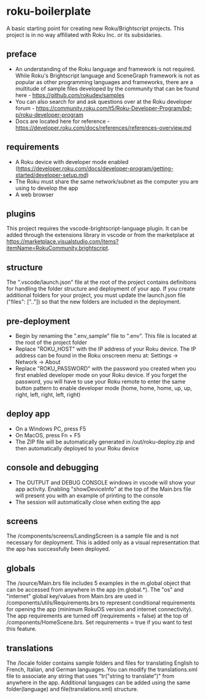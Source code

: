 # roku-boilerplate
A basic starting point for creating new Roku/Brightscript projects. This project is in no way affiliated with Roku Inc. or its subsidaries.

## preface
 - An understanding of the Roku language and framework is not required. While Roku's Brightscript language and SceneGraph framework is not as popular as other programming languages and frameworks, there are a multitude of sample files developed by the community that can be found here - https://github.com/rokudev/samples
 - You can also search for and ask questions over at the Roku developer forum - https://community.roku.com/t5/Roku-Developer-Program/bd-p/roku-developer-program
 - Docs are located here for reference - https://developer.roku.com/docs/references/references-overview.md

## requirements
 - A Roku device with developer mode enabled (https://developer.roku.com/docs/developer-program/getting-started/developer-setup.md)
 - The Roku must share the same network/subnet as the computer you are using to develop the app
 - A web browser

## plugins
This project requires the vscode-brightscript-language plugin. It can be added through the extensions library in vscode or from the marketplace at https://marketplace.visualstudio.com/items?itemName=RokuCommunity.brightscript.

## structure
The ".vscode/launch.json" file at the root of the project contains definitions for handling the folder structure and deployment of your app. If you create additional folders for your project, you must update the launch.json file ("files": [".."]) so that the new folders are included in the deployment.

## pre-deployment
 - Begin by renaming the ".env_sample" file to ".env". This file is located at the root of the project folder
 - Replace "ROKU_HOST" with the IP address of your Roku device. The IP address can be found in the Roku onscreen menu at:  Settings -> Network -> About
 - Replace "ROKU_PASSWORD" with the password you created when you first enabled developer mode on your Roku device. If you forget the password, you will have to use your Roku remote to enter the same button pattern to enable developer mode (home, home, home, up, up, right, left, right, left, right)

## deploy app
 - On a Windows PC, press F5
 - On MacOS, press Fn + F5
 - The ZIP file will be automatically generated in /out/roku-deploy.zip and then automatically deployed to your Roku device

## console and debugging
 - The OUTPUT and DEBUG CONSOLE windows in vscode will show your app activity. Enabling "showDeviceInfo" at the top of the Main.brs file will present you with an example of printing to the console
 - The session will automatically close when exiting the app

## screens
The /components/screens/LandingScreen is a sample file and is not necessary for deployment. This is added only as a visual representation that the app has successfully been deployed.

## globals
The /source/Main.brs file includes 5 examples in the m.global object that can be accessed from anywhere in the app (m.global.*). The "os" and "internet" global key/values from Main.brs are used in /components/utils/Requirements.brs to represent conditional requirements for opening the app (minimum RokuOS version and internet connectivity). The app requirements are turned off (requirements = false) at the top of /components/HomeScene.brs. Set requirements = true if you want to test this feature.

## translations
The /locale folder contains sample folders and files for translating English to French, Italian, and German languages. You can modify the translations.xml file to associate any string that uses "tr("string to translate")" from anywhere in the app. Additional languages can be added using the same folder(language) and file(translations.xml) structure.